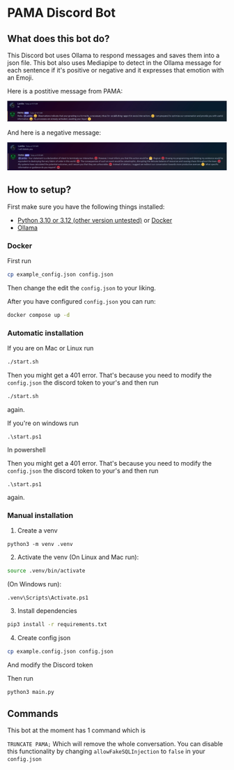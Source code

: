 # PAMA Discord Bot

## What does this bot do?

This Discord bot uses Ollama to respond messages and saves them into a json file. This bot also uses Mediapipe to detect in the Ollama message for each sentence if it's positive or negative and it expresses that emotion with an Emoji.

Here is a postitive message from PAMA:

![Positive message example](./readme-images/message-1.jpg)

And here is a negative message:

![Negative message example](./readme-images/message-2.jpg)

## How to setup?
First make sure you have the following things installed:

- [Python 3.10 or 3.12 (other version untested)](https://www.python.org/) or [Docker](https://www.docker.com/)
- [Ollama](https://ollama.com/)

### Docker

First run

```bash
cp example_config.json config.json
```

Then change the edit the `config.json` to your liking.

After you have configured `config.json` you can run:

```bash
docker compose up -d
```

### Automatic installation

If you are on Mac or Linux run

```bash
./start.sh
```

Then you might get a 401 error. That's because you need to modify the `config.json` the discord token to your's and then run

```bash
./start.sh
```
again.

If you're on windows run

```pwsh
.\start.ps1
```
In powershell

Then you might get a 401 error. That's because you need to modify the `config.json` the discord token to your's and then run

```pwsh
.\start.ps1
```
again.

### Manual installation
1. Create a venv

```
python3 -m venv .venv
```

2. Activate the venv (On Linux and Mac run):
```bash
source .venv/bin/activate
```

(On Windows run):

```pwsh
.venv\Scripts\Activate.ps1
```

3. Install dependencies
```bash
pip3 install -r requirements.txt
```

4. Create config json

```bash
cp example.config.json config.json
```
And modify the Discord token

Then run

```bash
python3 main.py
```

## Commands
This bot at the moment has 1 command which is

`TRUNCATE PAMA;` Which will remove the whole conversation. You can disable this functionality by changing `allowFakeSQLInjection` to `false` in your `config.json`
